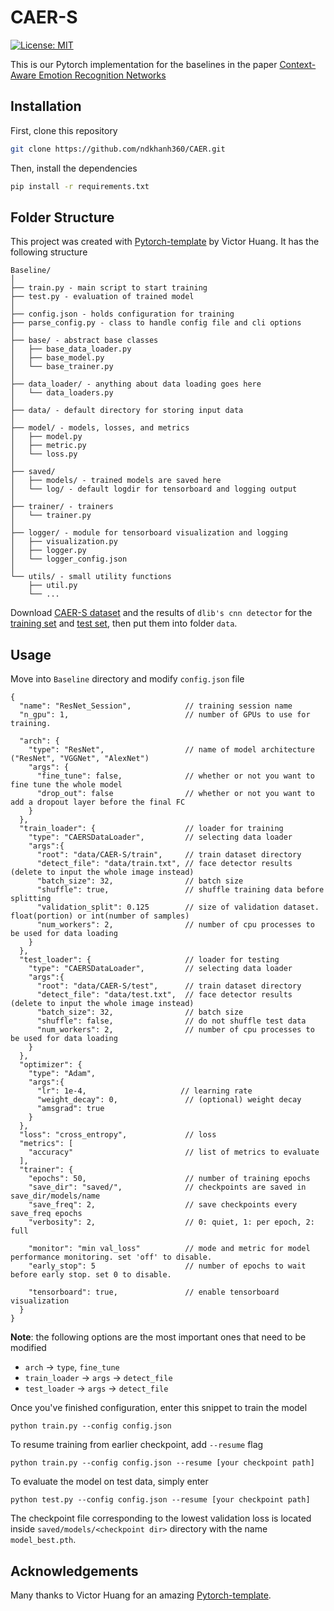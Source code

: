 # CAER-S
 [![License: MIT](https://img.shields.io/badge/License-MIT-red.svg)](https://opensource.org/licenses/MIT)
 
 This is our Pytorch implementation for the baselines in the paper [Context-Aware Emotion Recognition Networks](https://caer-dataset.github.io/file/JiyoungLee_iccv2019_CAER-Net.pdf)

## Installation
First, clone this repository
```bash
git clone https://github.com/ndkhanh360/CAER.git
```
Then, install the dependencies
```bash
pip install -r requirements.txt
```
## Folder Structure
This project was created with [Pytorch-template](https://github.com/victoresque/pytorch-template) by Victor Huang. It has the following structure
  ```
  Baseline/
  │
  ├── train.py - main script to start training
  ├── test.py - evaluation of trained model
  │
  ├── config.json - holds configuration for training
  ├── parse_config.py - class to handle config file and cli options
  │
  ├── base/ - abstract base classes
  │   ├── base_data_loader.py
  │   ├── base_model.py
  │   └── base_trainer.py
  │
  ├── data_loader/ - anything about data loading goes here
  │   └── data_loaders.py
  │
  ├── data/ - default directory for storing input data
  │
  ├── model/ - models, losses, and metrics
  │   ├── model.py
  │   ├── metric.py
  │   └── loss.py
  │
  ├── saved/
  │   ├── models/ - trained models are saved here
  │   └── log/ - default logdir for tensorboard and logging output
  │
  ├── trainer/ - trainers
  │   └── trainer.py
  │
  ├── logger/ - module for tensorboard visualization and logging
  │   ├── visualization.py
  │   ├── logger.py
  │   └── logger_config.json
  │  
  └── utils/ - small utility functions
      ├── util.py
      └── ...
  ```
Download [CAER-S dataset](https://caer-dataset.github.io/download.html) and the results of `dlib's cnn detector` for the [training set](https://drive.google.com/file/d/1CKRAnXeGtqoGm77jjJdFhTHUuH12mo3s/view?usp=sharing) and [test set](https://drive.google.com/file/d/16HGNxB_rsOqp1dNeYhpQ3SY8oOURpszC/view?usp=sharing), then put them into folder `data`.

## Usage 
Move into `Baseline` directory and modify `config.json` file
```
{
  "name": "ResNet_Session",            // training session name
  "n_gpu": 1,                          // number of GPUs to use for training.
  
  "arch": {
    "type": "ResNet",                  // name of model architecture ("ResNet", "VGGNet", "AlexNet")
    "args": {
      "fine_tune": false,              // whether or not you want to fine tune the whole model
      "drop_out": false                // whether or not you want to add a dropout layer before the final FC
    }                
  },
  "train_loader": {                    // loader for training 
    "type": "CAERSDataLoader",         // selecting data loader
    "args":{
      "root": "data/CAER-S/train",     // train dataset directory
      "detect_file": "data/train.txt", // face detector results (delete to input the whole image instead)
      "batch_size": 32,                // batch size
      "shuffle": true,                 // shuffle training data before splitting
      "validation_split": 0.125        // size of validation dataset. float(portion) or int(number of samples)
      "num_workers": 2,                // number of cpu processes to be used for data loading
    }
  },
  "test_loader": {                     // loader for testing 
    "type": "CAERSDataLoader",         // selecting data loader
    "args":{
      "root": "data/CAER-S/test",      // train dataset directory
      "detect_file": "data/test.txt",  // face detector results (delete to input the whole image instead)
      "batch_size": 32,                // batch size
      "shuffle": false,                // do not shuffle test data
      "num_workers": 2,                // number of cpu processes to be used for data loading
    }
  },
  "optimizer": {
    "type": "Adam",
    "args":{
      "lr": 1e-4,                     // learning rate
      "weight_decay": 0,               // (optional) weight decay
      "amsgrad": true
    }
  },
  "loss": "cross_entropy",             // loss
  "metrics": [
    "accuracy"                         // list of metrics to evaluate
  ],                         
  "trainer": {
    "epochs": 50,                      // number of training epochs
    "save_dir": "saved/",              // checkpoints are saved in save_dir/models/name
    "save_freq": 2,                    // save checkpoints every save_freq epochs
    "verbosity": 2,                    // 0: quiet, 1: per epoch, 2: full
  
    "monitor": "min val_loss"          // mode and metric for model performance monitoring. set 'off' to disable.
    "early_stop": 5	                   // number of epochs to wait before early stop. set 0 to disable.
  
    "tensorboard": true,               // enable tensorboard visualization
  }
}
```
**Note**: the following options are the most important ones that need to be modified
* `arch` -> `type`, `fine_tune`
* `train_loader` -> `args` -> `detect_file`
* `test_loader` -> `args` -> `detect_file`

Once you've finished configuration, enter this snippet to train the model
```
python train.py --config config.json
```
To resume training from earlier checkpoint, add `--resume` flag
```
python train.py --config config.json --resume [your checkpoint path]
```
To evaluate the model on test data, simply enter
```
python test.py --config config.json --resume [your checkpoint path]
```
The checkpoint file corresponding to the lowest validation loss is located inside `saved/models/<checkpoint dir>` directory with the name `model_best.pth`. 

## Acknowledgements
Many thanks to Victor Huang for an amazing [Pytorch-template](https://github.com/victoresque/pytorch-template).

